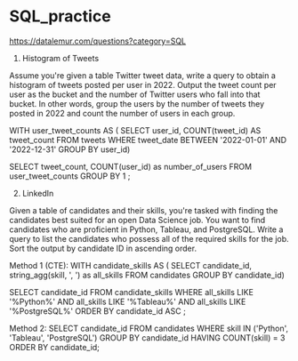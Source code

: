 # SQL_practice

https://datalemur.com/questions?category=SQL

1. Histogram of Tweets

Assume you're given a table Twitter tweet data, write a query to obtain a histogram of tweets posted per user in 2022. Output the tweet count per user as the bucket and the number of Twitter users who fall into that bucket.
In other words, group the users by the number of tweets they posted in 2022 and count the number of users in each group.

WITH user_tweet_counts AS (
  SELECT 
    user_id, 
    COUNT(tweet_id) AS tweet_count
  FROM tweets 
  WHERE tweet_date BETWEEN '2022-01-01' AND '2022-12-31'
  GROUP BY user_id)

SELECT
  tweet_count,
  COUNT(user_id) as number_of_users
FROM user_tweet_counts
GROUP BY 1
;



2. LinkedIn

Given a table of candidates and their skills, you're tasked with finding the candidates best suited for an open Data Science job. You want to find candidates who are proficient in Python, Tableau, and PostgreSQL.
Write a query to list the candidates who possess all of the required skills for the job. Sort the output by candidate ID in ascending order.

Method 1 (CTE):
WITH candidate_skills AS (
  SELECT
    candidate_id,
    string_agg(skill, ', ') as all_skills
  FROM candidates
  GROUP BY candidate_id)
  
SELECT candidate_id
FROM candidate_skills
WHERE all_skills LIKE '%Python%' AND all_skills LIKE '%Tableau%' AND all_skills LIKE '%PostgreSQL%'
ORDER BY candidate_id ASC
;

Method 2:
SELECT candidate_id
FROM candidates
WHERE skill IN ('Python', 'Tableau', 'PostgreSQL')
GROUP BY candidate_id
HAVING COUNT(skill) = 3
ORDER BY candidate_id;
